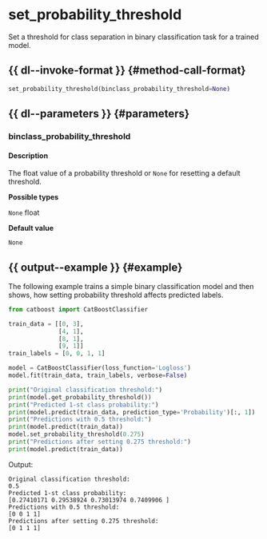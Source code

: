 # set_probability_threshold

Set a threshold for class separation in binary classification task for a trained model.

## {{ dl--invoke-format }} {#method-call-format}

```python
set_probability_threshold(binclass_probability_threshold=None)
```

## {{ dl--parameters }} {#parameters}

### binclass_probability_threshold

#### Description

The float value of a probability threshold or `None` for resetting a default threshold.

**Possible types**

`None`
float

**Default value**

`None`


## {{ output--example }} {#example}

The following example trains a simple binary classification model and then shows, how setting probability threshold affects predicted labels.


```python
from catboost import CatBoostClassifier

train_data = [[0, 3],
              [4, 1],
              [8, 1],
              [9, 1]]
train_labels = [0, 0, 1, 1]

model = CatBoostClassifier(loss_function='Logloss')
model.fit(train_data, train_labels, verbose=False)

print("Original classification threshold:")
print(model.get_probability_threshold())
print("Predicted 1-st class probability:")
print(model.predict(train_data, prediction_type='Probability')[:, 1])
print("Predictions with 0.5 threshold:")
print(model.predict(train_data))
model.set_probability_threshold(0.275)
print("Predictions after setting 0.275 threshold:")
print(model.predict(train_data))

```

Output:

```
Original classification threshold:
0.5
Predicted 1-st class probability:
[0.27410171 0.29538924 0.73013974 0.7409906 ]
Predictions with 0.5 threshold:
[0 0 1 1]
Predictions after setting 0.275 threshold:
[0 1 1 1]
```

